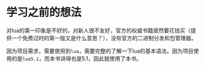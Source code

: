 # 学习之前的想法
对lua的第一印象是不好的，对新人很不友好，官方的权威书籍居然要花钱买（提供一个免费过时的第一版又是什么意思？），没有官方的二进制分发和包管理器。

因为项目需求，需要使用到`lua`，需要完整的了解一下lua的基本语法。因为项目使用的是`lua5.1`，而本书讲得也是5.1，因此就使用了本书。
